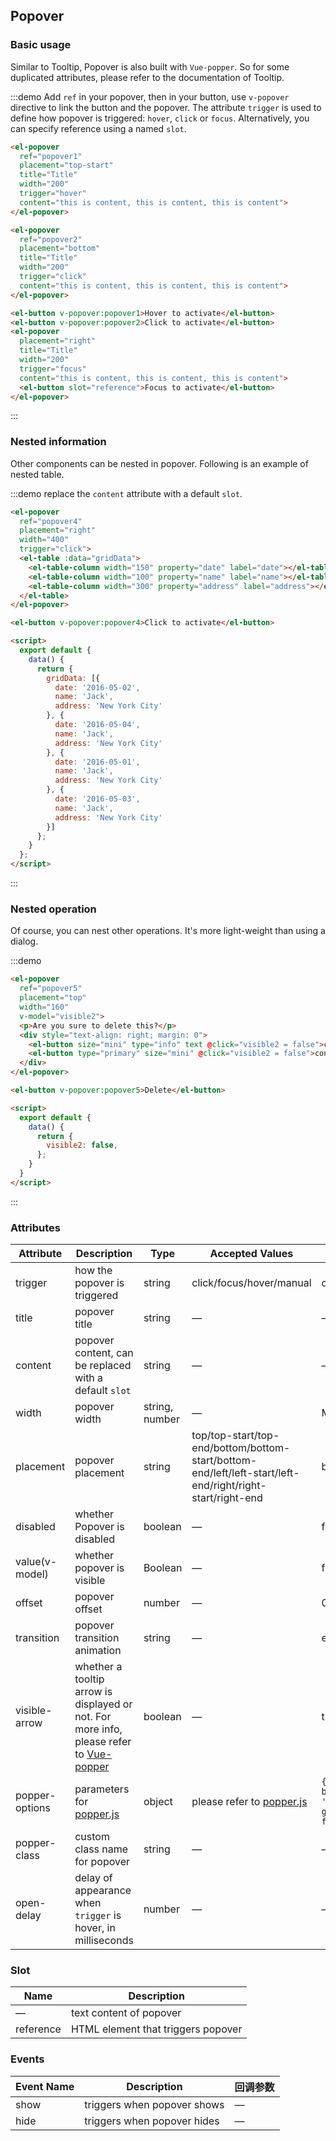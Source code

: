 <style>
  .demo-box.demo-popover {
    .el-popover + .el-popover {
      margin-left: 10px;
    }
    .el-input {
      width: 360px;
    }
    .el-button {
      margin-left: 10px;
    }
  }
</style>

<script>
  export default {
    data() {
      return {
        visible2: false,
        gridData: [{
          date: '2016-05-02',
          name: 'Jack',
          address: 'New York City'
        }, {
          date: '2016-05-04',
          name: 'Jack',
          address: 'New York City'
        }, {
          date: '2016-05-01',
          name: 'Jack',
          address: 'New York City'
        }, {
          date: '2016-05-03',
          name: 'Jack',
          address: 'New York City'
        }],
        gridData2: [{
          date: '2016-05-02',
          name: 'Jack',
          address: 'New York City',
        }, {
          date: '2016-05-04',
          name: 'Jack',
          address: 'New York City',
          $info: true
        }, {
          date: '2016-05-01',
          name: 'Jack',
          address: 'New York City',
        }, {
          date: '2016-05-03',
          name: 'Jack',
          address: 'New York City',
          $positive: true
        }],
        gridData3: [{
          tag: 'Home',
          date: '2016-05-03',
          name: 'Jack',
          address: 'New York City'
        }, {
          tag: 'Company',
          date: '2016-05-02',
          name: 'Jack',
          address: 'New York City'
        }, {
          tag: 'Company',
          date: '2016-05-04',
          name: 'Jack',
          address: 'New York City'
        }, {
          tag: 'Home',
          date: '2016-05-01',
          name: 'Jack',
          address: 'New York City'
        }, {
          tag: 'Company',
          date: '2016-05-08',
          name: 'Jack',
          address: 'New York City'
        }, {
          tag: 'Home',
          date: '2016-05-06',
          name: 'Jack',
          address: 'New York City'
        }, {
          tag: 'Company',
          date: '2016-05-07',
          name: 'Jack',
          address: 'New York City'
        }],
        singleSelection: {},
        multipleSelection: [],
        model: ''
      };
    }
  };
</script>

## Popover

### Basic usage

Similar to Tooltip, Popover is also built with `Vue-popper`. So for some duplicated attributes, please refer to the documentation of Tooltip.

:::demo Add `ref` in your popover, then in your button, use `v-popover` directive to link the button and the popover. The attribute `trigger` is used to define how popover is triggered: `hover`, `click` or `focus`. Alternatively, you can specify reference using a named `slot`.

```html
<el-popover
  ref="popover1"
  placement="top-start"
  title="Title"
  width="200"
  trigger="hover"
  content="this is content, this is content, this is content">
</el-popover>

<el-popover
  ref="popover2"
  placement="bottom"
  title="Title"
  width="200"
  trigger="click"
  content="this is content, this is content, this is content">
</el-popover>

<el-button v-popover:popover1>Hover to activate</el-button>
<el-button v-popover:popover2>Click to activate</el-button>
<el-popover
  placement="right"
  title="Title"
  width="200"
  trigger="focus"
  content="this is content, this is content, this is content">
  <el-button slot="reference">Focus to activate</el-button>
</el-popover>
```
:::

### Nested information

Other components can be nested in popover. Following is an example of nested table.

:::demo replace the `content` attribute with a default `slot`.

```html
<el-popover
  ref="popover4"
  placement="right"
  width="400"
  trigger="click">
  <el-table :data="gridData">
    <el-table-column width="150" property="date" label="date"></el-table-column>
    <el-table-column width="100" property="name" label="name"></el-table-column>
    <el-table-column width="300" property="address" label="address"></el-table-column>
  </el-table>
</el-popover>

<el-button v-popover:popover4>Click to activate</el-button>

<script>
  export default {
    data() {
      return {
        gridData: [{
          date: '2016-05-02',
          name: 'Jack',
          address: 'New York City'
        }, {
          date: '2016-05-04',
          name: 'Jack',
          address: 'New York City'
        }, {
          date: '2016-05-01',
          name: 'Jack',
          address: 'New York City'
        }, {
          date: '2016-05-03',
          name: 'Jack',
          address: 'New York City'
        }]
      };
    }
  };
</script>
```
:::

### Nested operation

Of course, you can nest other operations. It's more light-weight than using a dialog.

:::demo
```html
<el-popover
  ref="popover5"
  placement="top"
  width="160"
  v-model="visible2">
  <p>Are you sure to delete this?</p>
  <div style="text-align: right; margin: 0">
    <el-button size="mini" type="info" text @click="visible2 = false">cancel</el-button>
    <el-button type="primary" size="mini" @click="visible2 = false">confirm</el-button>
  </div>
</el-popover>

<el-button v-popover:popover5>Delete</el-button>

<script>
  export default {
    data() {
      return {
        visible2: false,
      };
    }
  }
</script>
```
:::

### Attributes
| Attribute      | Description          | Type      | Accepted Values       | Default  |
|--------------------|----------------------------------------------------------|-------------------|-------------|--------|
| trigger | how the popover is triggered | string  | click/focus/hover/manual |    click    |
|  title              | popover title | string | — | — |
|  content        |  popover content, can be replaced with a default `slot`    | string            | — | — |
|  width        |  popover width  | string, number            | — | Min width 150px |
|  placement        |  popover placement  | string | top/top-start/top-end/bottom/bottom-start/bottom-end/left/left-start/left-end/right/right-start/right-end |  bottom |
|  disabled       |  whether Popover is disabled  | boolean    | — |  false |
|  value(v-model)        |  whether popover is visible  | Boolean           | — |  false |
|  offset        |  popover offset  | number           | — |  0 |
|  transition     |  popover transition animation      | string             | — | el-fade-in-linear |
|  visible-arrow   |  whether a tooltip arrow is displayed or not. For more info, please refer to [Vue-popper](https://github.com/element-component/vue-popper) | boolean | — | true |
|  popper-options        | parameters for [popper.js](https://popper.js.org/documentation.html) | object            | please refer to [popper.js](https://popper.js.org/documentation.html) | `{ boundariesElement: 'body', gpuAcceleration: false }` |
|  popper-class        |  custom class name for popover | string | — | — |
|  open-delay        | delay of appearance when `trigger` is hover, in milliseconds | number | — | — |

### Slot
| Name | Description |
| --- | --- |
| — | text content of popover |
| reference | HTML element that triggers popover |

### Events
| Event Name | Description | 回调参数 |
|---------|--------|---------|
| show | triggers when popover shows | — |
| hide | triggers when popover hides | — |
